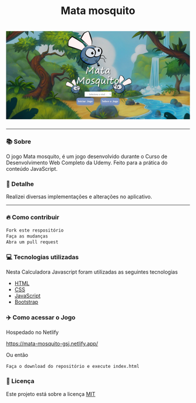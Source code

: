 <h1 align="center">Mata mosquito</h1>
<h1 align="center"><img src="./public/img/mata-mosquito-home.PNG"></h1>

<hr>

### 📚 Sobre

O jogo Mata mosquito, é um jogo desenvolvido durante o Curso de Desenvolvimento Web Completo da Udemy.
Feito para a prática do conteúdo JavaScript.

### 🎨 Detalhe

Realizei diversas implementações e alterações no aplicativo.

<hr>

### 🔥 Como contribuir

```
Fork este respositório
Faça as mudanças
Abra um pull request
```

### 💻 Tecnologias utilizadas

Nesta Calculadora Javascript foram utilizadas as seguintes tecnologias

- [HTML](https://www.w3schools.com/html/)
- [CSS](https://www.w3schools.com/css/)
- [JavaScript](https://www.w3schools.com/js/)
- [Bootstrap](https://getbootstrap.com/)

### ✈️ Como acessar o Jogo

Hospedado no Netlify

https://mata-mosquito-gsj.netlify.app/

Ou então 

```
Faça o download do repositório e execute index.html
```

### 📃 Licença

Este projeto está sobre a licença <a href="https://github.com/GilbertoASJ/Mata-mosquito/blob/main/LICENSE">MIT</a>
